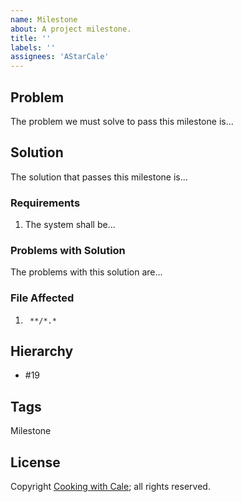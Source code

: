 ```yaml
---
name: Milestone
about: A project milestone.
title: ''
labels: ''
assignees: 'AStarCale'
---
```

## Problem

The problem we must solve to pass this milestone is...

## Solution

The solution that passes this milestone is...

### Requirements

1. The system shall be...

### Problems with Solution

The problems with this solution are...

### File Affected

1. ` **/*.*`

## Hierarchy

* #19

## Tags

Milestone

## License

Copyright [Cooking with Cale](https://cookingwithcale.org); all rights reserved.
